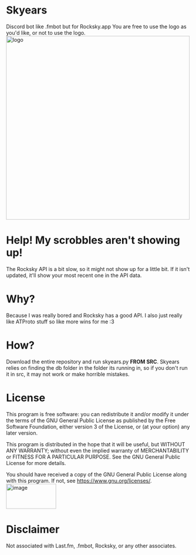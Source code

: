 # Skyears
Discord bot like .fmbot but for Rocksky.app
You are free to use the logo as you'd like, or not to use the logo.
<br>
<img width="500" height="500" alt="logo" src="https://github.com/user-attachments/assets/6791e7ae-92ac-4195-9c44-18dc5fe662b1" />
# Help! My scrobbles aren't showing up!
The Rocksky API is a bit slow, so it might not show up for a little bit. If it isn't updated, it'll show your most recent one in the API data.
# Why?
Because I was really bored and Rocksky has a good API. I also just really like ATProto stuff so like more wins for me :3 
# How?
Download the entire repository and run skyears.py **FROM SRC**.
Skyears relies on finding the db folder in the folder its running in, so if you don't run it in src, it may not work or make horrible mistakes.
# License
This program is free software: you can redistribute it and/or modify it under the terms of the GNU General Public License as published by the Free Software Foundation, either version 3 of the License, or (at your option) any later version.

This program is distributed in the hope that it will be useful, but WITHOUT ANY WARRANTY; without even the implied warranty of MERCHANTABILITY or FITNESS FOR A PARTICULAR PURPOSE. See the GNU General Public License for more details.

You should have received a copy of the GNU General Public License along with this program. If not, see <https://www.gnu.org/licenses/>.
<br>
<img width="136" height="68" alt="image" src="https://github.com/user-attachments/assets/7dd557fc-6513-413f-b51e-749b01ccf0ce" />
# Disclaimer
Not associated with Last.fm, .fmbot, Rocksky, or any other associates.
